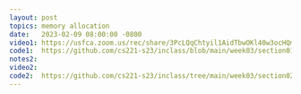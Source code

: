 ```yaml
---
layout: post
topics: memory allocation
date:   2023-02-09 08:00:00 -0800
video1: https://usfca.zoom.us/rec/share/3PcLQqChtyil1AidTbwOKl40w3ocHQmDsd2ofG2Q0sksBmuteVLrg5fUSQ7GMthm.aIjcsBZeYyO8RNVz
code1:  https://github.com/cs221-s23/inclass/blob/main/week03/section01/
notes2: 
video2:
code2:  https://github.com/cs221-s23/inclass/tree/main/week03/section02
---
```

